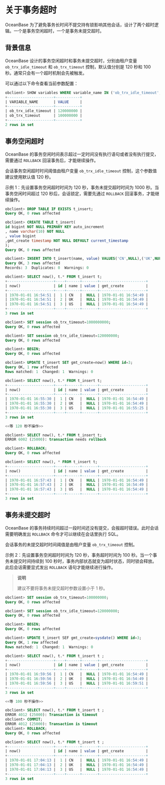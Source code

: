 # 关于事务超时

OceanBase 为了避免事务长时间不提交持有锁影响其他会话，设计了两个超时逻辑。一个是事务空闲超时，一个是事务未提交超时。

## 背景信息

OceanBase 设计的事务空闲超时和事务未提交超时，分别由租户变量 `ob_trx_idle_timeout` 和 `ob_trx_timeout` 控制，默认值分别是 120 秒和 100 秒。通常只会有一个超时机制会先被触发。

可以通过以下命令查看当前参数配置：

```sql
obclient> SHOW variables WHERE variable_name IN ('ob_trx_idle_timeout','ob_trx_timeout');
+---------------------+-----------+
| VARIABLE_NAME       | VALUE     |
+---------------------+-----------+
| ob_trx_idle_timeout | 120000000 |
| ob_trx_timeout      | 100000000 |
+---------------------+-----------+
2 rows in set
```

## 事务空闲超时

OceanBase 的事务空闲时间表示超过一定时间没有执行语句或者没有执行提交，需要通过 `ROLLBACK` 回滚事务后，才能继续操作。

会话事务空闲超时时间阈值由租户变量 `ob_trx_idle_timeout` 控制，这个参数值建议使用默认值 120 秒。

示例 1：先设置事务空闲超时时间为 120 秒，事务未提交超时时间为 1000 秒。当事务空闲时间超过 120 秒后，会话锁定，需要先通过 `ROLLBACK` 回滚事务，才能继续操作。

```sql
obclient> DROP TABLE IF EXISTS t_insert;
Query OK, 0 rows affected

obclient> CREATE TABLE t_insert(
id bigint NOT NULL PRIMARY KEY auto_increment
, name varchar(10) NOT NULL
, value bigint
,gmt_create timestamp NOT NULL DEFAULT current_timestamp
);
Query OK, 0 rows affected

obclient> INSERT INTO t_insert(name, value) VALUES('CN',NULL),('UK',NULL),('US',NULL);
Query OK, 3 rows affected
Records: 3  Duplicates: 0  Warnings: 0

obclient> SELECT now(), t.* FROM t_insert t;
+---------------------+----+------+-------+---------------------+
| now()               | id | name | value | gmt_create          |
+---------------------+----+------+-------+---------------------+
| 1970-01-01 16:54:51 |  1 | CN   |  NULL | 1970-01-01 16:54:49 |
| 1970-01-01 16:54:51 |  2 | UK   |  NULL | 1970-01-01 16:54:49 |
| 1970-01-01 16:54:51 |  3 | US   |  NULL | 1970-01-01 16:54:49 |
+---------------------+----+------+-------+---------------------+
3 rows in set

obclient> SET session ob_trx_timeout=1000000000;
Query OK, 0 rows affected

obclient> SET session ob_trx_idle_timeout=120000000;
Query OK, 0 rows affected

obclient> BEGIN;
Query OK, 0 rows affected

obclient> UPDATE t_insert SET gmt_create=now() WHERE id=3;
Query OK, 1 row affected
Rows matched: 1  Changed: 1  Warnings: 0

obclient> SELECT now(), t.* FROM t_insert t;
+---------------------+----+------+-------+---------------------+
| now()               | id | name | value | gmt_create          |
+---------------------+----+------+-------+---------------------+
| 1970-01-01 16:55:30 |  1 | CN   |  NULL | 1970-01-01 16:54:49 |
| 1970-01-01 16:55:30 |  2 | UK   |  NULL | 1970-01-01 16:54:49 |
| 1970-01-01 16:55:30 |  3 | US   |  NULL | 1970-01-01 16:55:25 |
+---------------------+----+------+-------+---------------------+
3 rows in set

<<等 120 秒不操作>>

obclient> SELECT now(), t.* FROM t_insert t;
ERROR 6002 (25000): transaction needs rollback

obclient> ROLLBACK;
Query OK, 0 rows affected

obclient> SELECT now(), * FROM t_insert t;
+---------------------+----+------+-------+---------------------+
| now()               | id | name | value | gmt_create          |
+---------------------+----+------+-------+---------------------+
| 1970-01-01 16:57:43 |  1 | CN   |  NULL | 1970-01-01 16:54:49 |
| 1970-01-01 16:57:43 |  2 | UK   |  NULL | 1970-01-01 16:54:49 |
| 1970-01-01 16:57:43 |  3 | US   |  NULL | 1970-01-01 16:54:49 |
+---------------------+----+------+-------+---------------------+
3 rows in set
```

## 事务未提交超时

OceanBase 的事务持续时间超过一段时间还没有提交，会报超时错误。此时会话需要明确发出 `ROLLBACK` 命令才可以继续在会话里执行 SQL。

会话事务的未提交超时时间阈值是由租户变量 `ob_trx_timeout` 控制。

示例 2：先设置事务空闲超时时间为 120 秒，事务超时时间为 100 秒。当一个事务未提交时间持续到 100 秒时，事务内部状态就变为超时状态，同时锁会释放。此后会话需要显式发出 `ROLLBACK` 语句才能继续进行操作。

>**说明**
>
>建议不要将事务未提交超时参数设置小于 1 秒。

```sql
obclient> SET session ob_trx_timeout=100000000;
Query OK, 0 rows affected

obclient> SET session ob_trx_idle_timeout=120000000;
Query OK, 0 rows affected

obclient> BEGIN;
Query OK, 0 rows affected

obclient> UPDATE t_insert SEF gmt_create=sysdate() WHERE id=3;
Query OK, 1 row affected
Rows matched: 1  Changed: 1  Warnings: 0

obclient> SELECT now(), t.* FROM t_insert t ;
+---------------------+----+------+-------+---------------------+
| now()               | id | name | value | gmt_create          |
+---------------------+----+------+-------+---------------------+
| 1970-01-01 16:59:56 |  1 | CN   |  NULL | 1970-01-01 16:54:49 |
| 1970-01-01 16:59:56 |  2 | UK   |  NULL | 1970-01-01 16:54:49 |
| 1970-01-01 16:59:56 |  3 | US   |  NULL | 1970-01-01 16:59:51 |
+---------------------+----+------+-------+---------------------+
3 rows in set

<<等 100 秒不操作>>

obclient> SELECT now(), t.* FROM t_insert t ;
ERROR 4012 (25000): Transaction is timeout
obclient> COMMIT;
ERROR 4012 (25000): Transaction is timeout
obclient> ROLLBACK;
Query OK, 0 rows affected

obclient> SELECT now(), t.* FROM t_insert t ;
+---------------------+----+------+-------+---------------------+
| now()               | id | name | value | gmt_create          |
+---------------------+----+------+-------+---------------------+
| 1970-01-01 17:04:13 |  1 | CN   |  NULL | 1970-01-01 16:54:49 |
| 1970-01-01 17:04:13 |  2 | UK   |  NULL | 1970-01-01 16:54:49 |
| 1970-01-01 17:04:13 |  3 | US   |  NULL | 1970-01-01 16:54:49 |
+---------------------+----+------+-------+---------------------+
3 rows in set
```
